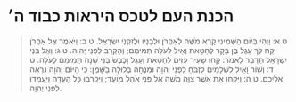 # הכנת העם לטכס היראות כבוד ה׳

> ט א: וַיְהִי בַּיּוֹם הַשְּׁמִינִי קָרָא מֹשֶׁה לְאַהֲרֹן וּלְבָנָיו וּלְזִקְנֵי יִשְׂרָאֵל.
> ט ב: וַיֹּאמֶר אֶל אַהֲרֹן קַח לְךָ עֵגֶל בֶּן בָּקָר לְחַטָּאת וְאַיִל לְעֹלָה תְּמִימִם; וְהַקְרֵב לִפְנֵי יְהוָה.
> ט ג: וְאֶל בְּנֵי יִשְׂרָאֵל תְּדַבֵּר לֵאמֹר:  קְחוּ שְׂעִיר עִזִּים לְחַטָּאת וְעֵגֶל וָכֶבֶשׂ בְּנֵי שָׁנָה תְּמִימִם לְעֹלָה.
> ט ד: וְשׁוֹר וָאַיִל לִשְׁלָמִים לִזְבֹּחַ לִפְנֵי יְהוָה וּמִנְחָה בְּלוּלָה בַשָּׁמֶן:  כִּי הַיּוֹם יְהוָה נִרְאָה אֲלֵיכֶם.
> ט ה: וַיִּקְחוּ אֵת אֲשֶׁר צִוָּה מֹשֶׁה אֶל פְּנֵי אֹהֶל מוֹעֵד; וַיִּקְרְבוּ כָּל הָעֵדָה וַיַּעַמְדוּ לִפְנֵי יְהוָה.
